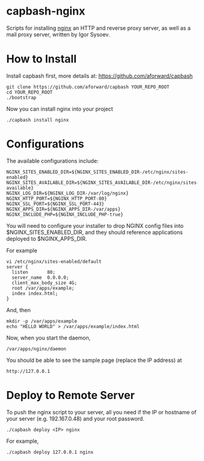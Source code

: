 capbash-nginx
==============

Scripts for installing [nginx](http://nginx.org/) an HTTP and reverse proxy server, as well as a mail proxy server, written by Igor Sysoev.

# How to Install #

Install capbash first, more details at:
https://github.com/aforward/capbash

```
git clone https://github.com/aforward/capbash YOUR_REPO_ROOT
cd YOUR_REPO_ROOT
./bootstrap
```

Now you can install nginx into your project

```
./capbash install nginx
```

# Configurations #

The available configurations include:

```
NGINX_SITES_ENABLED_DIR=${NGINX_SITES_ENABLED_DIR-/etc/nginx/sites-enabled}
NGINX_SITES_AVAILABLE_DIR=${NGINX_SITES_AVAILABLE_DIR-/etc/nginx/sites-available}
NGINX_LOG_DIR=${NGINX_LOG_DIR-/var/log/nginx}
NGINX_HTTP_PORT=${NGINX_HTTP_PORT-80}
NGINX_SSL_PORT=${NGINX_SSL_PORT-443}
NGINX_APPS_DIR=${NGINX_APPS_DIR-/var/apps}
NGINX_INCLUDE_PHP=${NGINX_INCLUDE_PHP-true}
```

You will need to configure your installer to drop NGINX config files into $NGINX_SITES_ENABLED_DIR, and they should reference
applications deployed to $NGINX_APPS_DIR.

For example

```
vi /etc/nginx/sites-enabled/default
server {
  listen       80;
  server_name  0.0.0.0;
  client_max_body_size 4G;
  root /var/apps/example;
  index index.html;
}
```

And, then

```
mkdir -p /var/apps/example
echo "HELLO WORLD" > /var/apps/example/index.html
```

Now, when you start the daemon,

```
/var/apps/nginx/daemon
```

You should be able to see the sample page (replace the IP address) at

```
http://127.0.0.1
```


# Deploy to Remote Server #

To push the nginx script to your server, all you need if the IP or hostname of your server (e.g. 192.167.0.48) and your root password.

```
./capbash deploy <IP> nginx
```

For example,

```
./capbash deploy 127.0.0.1 nginx
```
